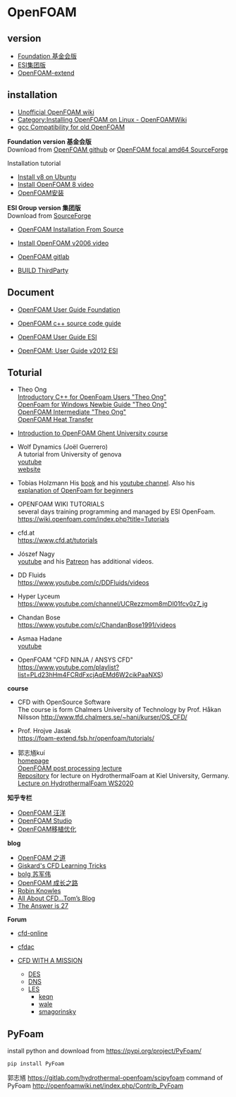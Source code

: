 # OpenFOAM


## version
- [Foundation 基金会版](https://openfoam.org/)
- [ESI集团版](https://www.openfoam.com/)
- [OpenFOAM-extend](http://foam-extend.org)



## installation
- [Unofficial OpenFOAM wiki](https://openfoamwiki.net/index.php/Main_Page)  
- [Category:Installing OpenFOAM on Linux - OpenFOAMWiki](https://openfoamwiki.net/index.php/Category:Installing_OpenFOAM_on_Linux)  
- [gcc Compatibility for old OpenFOAM](https://openfoamwiki.net/index.php/Installation/Compatibility_Matrix)

**Foundation version 基金会版**  
Download from [OpenFOAM github](https://github.com/OpenFOAM) or [OpenFOAM focal amd64 SourceForge](https://sourceforge.net/projects/foam/files/foam/ubuntu/dists/focal/main/binary-amd64/)

Installation tutorial

- [Install v8 on Ubuntu](https://openfoam.org/download/8-ubuntu/)
- [Install OpenFOAM 8 video](https://www.youtube.com/watch?v=zWX2wCXDNNA)  
- [OpenFOAM安装](http://dyfluid.com/docs/install.html)


**ESI Group version 集团版**  
Download from [SourceForge](https://sourceforge.net/projects/openfoam/)

- [OpenFOAM Installation From Source](https://www.openfoam.com/download/install-source.php)
- [Install OpenFOAM v2006 video](https://www.youtube.com/watch?v=mhh6GBBpvnk) 

- [OpenFOAM gitlab](https://develop.openfoam.com/Development/openfoam)
- [BUILD ThirdParty](https://develop.openfoam.com/Development/ThirdParty-common)



## Document
- [OpenFOAM User Guide Foundation](https://cfd.direct/openfoam/user-guide/)  
- [OpenFOAM c++ source code guide](https://cpp.openfoam.org/v8/)  

- [OpenFOAM User Guide ESI](https://www.openfoam.com/documentation/user-guide/index.php)  
- [OpenFOAM: User Guide  v2012 ESI](https://www.openfoam.com/documentation/guides/latest/doc/index.html)  

## Toturial
  
- Theo Ong  
  [Introductory C++ for OpenFoam Users "Theo Ong"](https://www.youtube.com/playlist?list=PLhPfNw4V4_YT9OgqS7ZPlot_Ucxzc6pQJ)  
  [OpenFoam for Windows Newbie Guide "Theo Ong"](https://www.youtube.com/playlist?list=PLhPfNw4V4_YRhBU4IqSaToQ8_X543YQsZ)  
  [OpenFOAM Intermediate "Theo Ong"](https://www.youtube.com/playlist?list=PLhPfNw4V4_YSpWX6mSOlwWEOKVa6i_iuE)  
  [OpenFOAM Heat Transfer](https://www.youtube.com/playlist?list=PLhPfNw4V4_YR2Qa3Q9-AzNSF2J9Dc4_qT)
  
- [Introduction to OpenFOAM Ghent University course](https://www.youtube.com/playlist?list=PLqxhJj6bcnY9RoIgzeF6xDh5L9bbeK3BL)

- Wolf Dynamics (Joël Guerrero)  
  A tutorial from University of genova  
  [youtube](https://www.youtube.com/channel/UCNNBm3KxVS1rGeCVUU1p61g)  
  [website](http://www.wolfdynamics.com/tutorials.html?layout=edit)  

- Tobias Holzmann
  His [book](https://holzmann-cfd.com/community/publications/mathematics-numerics-derivations-and-openfoam) and his [youtube channel](https://www.youtube.com/channel/UCLMLJc3tV_tNRlWoVFaSRGw). Also his [explanation of OpenFoam for beginners](https://holzmann-cfd.com/community/learn-openfoam)

- OPENFOAM WIKI TUTORIALS  
  several days training programming and managed by ESI OpenFoam.  
  https://wiki.openfoam.com/index.php?title=Tutorials

- cfd.at  
  https://www.cfd.at/tutorials



- Jószef Nagy  
  [youtube](https://www.youtube.com/channel/UCjdgpuxuAxH9BqheyE82Vvw) and his [Patreon](https://www.patreon.com/user/posts?u=15620295) has additional videos. 

- DD Fluids  
  https://www.youtube.com/c/DDFluids/videos

- Hyper Lyceum  
  https://www.youtube.com/channel/UCRezzmom8mDl01fcv0z7_jg

- Chandan Bose  
  https://www.youtube.com/c/ChandanBose1991/videos

- Asmaa Hadane  
  [youtube](https://www.youtube.com/channel/UCuxa0_vuFRihBaHRWzgjuJA/playlists)  

- OpenFOAM "CFD NINJA / ANSYS CFD"  
  https://www.youtube.com/playlist?list=PLd23hHm4FCRdFxcjAqEMd6W2cikPaaNXS)  




**course**

- CFD with OpenSource Software  
  The course is form Chalmers University of Technology by Prof. Håkan Nilsson
http://www.tfd.chalmers.se/~hani/kurser/OS_CFD/

- Prof. Hrojve Jasak  
  https://foam-extend.fsb.hr/openfoam/tutorials/



- 郭志馗kuí  
  [homepage](http://www.klsg.org.cn/redir.php?catalog_id=21348&object_id=216608)  
  [OpenFOAM post processing lecture](https://www.bilibili.com/video/BV1vy4y1t7vp)  
  [Repository](https://github.com/lruepke/HTF_lecture) for lecture on HydrothermalFoam at Kiel University, Germany.  
  [Lecture on HydrothermalFoam WS2020](https://lruepke.github.io/HTF_lecture/)  


**知乎专栏**

- [OpenFOAM 汪洋](https://www.zhihu.com/column/c_1159886892669030400)
- [OpenFOAM Studio](https://www.zhihu.com/column/openfoam)
- [OpenFOAM移植优化](https://www.zhihu.com/column/c_1274359249582018560)


**blog**

- [OpenFOAM 之道](https://marinecfd.xyz/post/) 
- [Giskard's CFD Learning Tricks](http://xiaopingqiu.github.io/)
- [bolg 苏军伟](http://blog.sina.com.cn/openfoamresearch)
- [OpenFOAM 成长之路](https://openfoam.top/archives/)
- [Robin Knowles](https://www.cfdengine.com/newsletter/)
- [All About CFD…Tom’s Blog](https://allaboutcfd-tomersblog.com/)
- [The Answer is 27](https://theansweris27.com/blog/)



**Forum**
- [cfd-online](https://www.cfd-online.com/Forums/openfoam/)
  
- [cfdac](https://forum.cfdac.com/)
  
- [CFD WITH A MISSION](https://caefn.com/) 
  - [DES](https://caefn.com/openfoam/turbulence-model-hybrid)
  - [DNS](https://caefn.com/openfoam/dns)
  - [LES](https://caefn.com/openfoam/les)
    - [keqn](https://caefn.com/openfoam/keqn-sgs-model)
    - [wale](https://caefn.com/openfoam/wale-sgs-model)
    - [smagorinsky](https://caefn.com/openfoam/smagorinsky-sgs-model)


## PyFoam
install python and download from https://pypi.org/project/PyFoam/
```
pip install PyFoam
```
郭志馗 https://gitlab.com/hydrothermal-openfoam/scipyfoam
command of PyFoam http://openfoamwiki.net/index.php/Contrib_PyFoam

